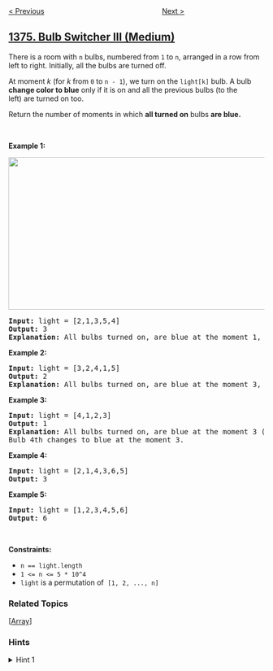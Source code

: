 <!--|This file generated by command(leetcode description); DO NOT EDIT.    |-->
<!--+----------------------------------------------------------------------+-->
<!--|@author    openset <openset.wang@gmail.com>                           |-->
<!--|@link      https://github.com/openset                                 |-->
<!--|@home      https://github.com/openset/leetcode                        |-->
<!--+----------------------------------------------------------------------+-->

[< Previous](../generate-a-string-with-characters-that-have-odd-counts "Generate a String With Characters That Have Odd Counts")
　　　　　　　　　　　　　　　　
[Next >](../time-needed-to-inform-all-employees "Time Needed to Inform All Employees")

## [1375. Bulb Switcher III (Medium)](https://leetcode.com/problems/bulb-switcher-iii "灯泡开关 III")

<p>There is a room with <code>n</code> bulbs, numbered from <code>1</code> to <code>n</code>, arranged in a row from left to right. Initially, all the bulbs are turned off.</p>

<p>At moment <em>k</em> (for <em>k</em> from <code>0</code> to <code>n - 1</code>), we turn on the <code>light[k]</code> bulb. A bulb <strong>change&nbsp;color to blue</strong> only if it is on and all the previous bulbs (to the left)&nbsp;are turned on too.</p>

<p>Return the number of moments in&nbsp;which <strong>all&nbsp;turned on</strong> bulbs&nbsp;<strong>are blue.</strong></p>

<p>&nbsp;</p>
<p><strong>Example 1:</strong></p>

<p><img alt="" src="https://assets.leetcode.com/uploads/2020/02/29/sample_2_1725.png" style="width: 575px; height: 300px;" /></p>

<pre>
<strong>Input:</strong> light = [2,1,3,5,4]
<strong>Output:</strong> 3
<strong>Explanation:</strong> All bulbs turned on, are blue at the moment 1, 2 and 4.
</pre>

<p><strong>Example 2:</strong></p>

<pre>
<strong>Input:</strong> light = [3,2,4,1,5]
<strong>Output:</strong> 2
<strong>Explanation:</strong> All bulbs turned on, are blue at the moment 3, and 4 (index-0).
</pre>

<p><strong>Example 3:</strong></p>

<pre>
<strong>Input:</strong> light = [4,1,2,3]
<strong>Output:</strong> 1
<strong>Explanation:</strong> All bulbs turned on, are blue at the moment 3 (index-0).
Bulb 4th changes to blue at the moment 3.
</pre>

<p><strong>Example 4:</strong></p>

<pre>
<strong>Input:</strong> light = [2,1,4,3,6,5]
<strong>Output:</strong> 3
</pre>

<p><strong>Example 5:</strong></p>

<pre>
<strong>Input:</strong> light = [1,2,3,4,5,6]
<strong>Output:</strong> 6
</pre>

<p>&nbsp;</p>
<p><strong>Constraints:</strong></p>

<ul>
	<li><code>n ==&nbsp;light.length</code></li>
	<li><code>1 &lt;= n &lt;= 5 * 10^4</code></li>
	<li><code>light</code> is a permutation of&nbsp;&nbsp;<code>[1, 2, ..., n]</code></li>
</ul>

### Related Topics
  [[Array](../../tag/array/README.md)]

### Hints
<details>
<summary>Hint 1</summary>
If in the step x all bulb shines then bulbs 1,2,3,..,x should shines too.
</details>
